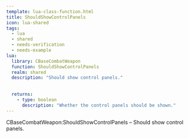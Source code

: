 ```yaml
---
template: lua-class-function.html
title: ShouldShowControlPanels
icon: lua-shared
tags:
  - lua
  - shared
  - needs-verification
  - needs-example
lua:
  library: CBaseCombatWeapon
  function: ShouldShowControlPanels
  realm: shared
  description: "Should show control panels."
  
  
  returns:
    - type: boolean
      description: "Whether the control panels should be shown."
---
```


<div class="lua__search__keywords">
CBaseCombatWeapon:ShouldShowControlPanels &#x2013; Should show control panels.
</div>
